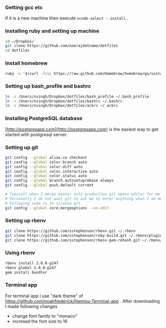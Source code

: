 ### Getting gcc etc

If it is a new machine then execute `xcode-select --install` .

### Installing ruby and setting up machine

``` bash
cd ~/Dropbox/
git clone https://github.com/neerajdotname/dotfiles
cd dotfiles
```

### Install homebrew

``` bash
ruby -e "$(curl -fsSL https://raw.github.com/Homebrew/homebrew/go/install)"
```

### Setting up bash_profile and bashrc

``` bash
ln -s /Users/nsingh/Dropbox/dotfiles/bash_profile ~/.bash_profile
ln -s /Users/nsingh/Dropbox/dotfiles/bashrc ~/.bashrc
ln -s /Users/nsingh/Dropbox/dotfiles/ackrc ~/.ackrc
```

### Installing PostgreSQL database

[http://postgresapp.com](http://postgresapp.com) is the easiest way to get started with postgresql server.

### Setting up git 

``` bash
git config --global alias.co checkout
git config --global color.branch auto
git config --global color.diff auto
git config --global color.interactive auto
git config --global color.status auto
git config --global branch.autosetuprebase always
git config --global push.default current

# Typicall when I merge master into production git opens editor for me to type merge message.
# Personally I do not want git to ask me to enter anything when I am merging a branch into another.
# Following code is to silence git.
git config --global core.mergeoptions --no-edit
```
### Setting up rbenv

``` bash
git clone https://github.com/sstephenson/rbenv.git ~/.rbenv
git clone https://github.com/sstephenson/ruby-build.git ~/.rbenv/plugins/ruby-build
git clone https://github.com/sstephenson/rbenv-gem-rehash.git ~/.rbenv/plugins/rbenv-gem-rehash
```

### Using rbenv

``` bash
rbenv install 2.0.0-p247
rbenv global 2.0.0-p247
gem install bundler
```

### Terminal app

For terminal app I use "dark theme" of https://github.com/noahfrederick/Hemisu-Terminal-app . After downloading I made following changes
- change font family to "monaco"
- incresed the font size to 16


